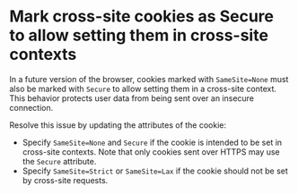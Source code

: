 # Mark cross-site cookies as Secure to allow setting them in cross-site contexts

In a future version of the browser, cookies marked with `SameSite=None` must also be marked with `Secure` to allow setting them in a cross-site context. This behavior protects user data from being sent over an insecure connection.

Resolve this issue by updating the attributes of the cookie:

- Specify `SameSite=None` and `Secure` if the cookie is intended to be set in cross-site contexts. Note that only cookies sent over HTTPS may use the `Secure` attribute.
- Specify `SameSite=Strict` or `SameSite=Lax` if the cookie should not be set by cross-site requests.
